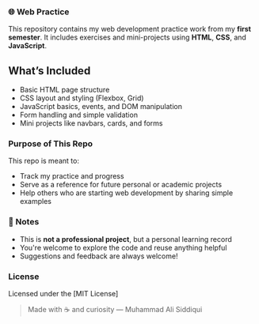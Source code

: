 ### 🌐 Web Practice

This repository contains my web development practice work from my **first semester**. It includes exercises and mini-projects using **HTML**, **CSS**, and **JavaScript**.

## What’s Included

- Basic HTML page structure  
- CSS layout and styling (Flexbox, Grid)  
- JavaScript basics, events, and DOM manipulation  
- Form handling and simple validation    
- Mini projects like navbars, cards, and forms

###  Purpose of This Repo

This repo is meant to:

- Track my practice and progress
- Serve as a reference for future personal or academic projects
- Help others who are starting web development by sharing simple examples

###  📌 Notes

- This is **not a professional project**, but a personal learning record
- You're welcome to explore the code and reuse anything helpful
- Suggestions and feedback are always welcome!
  
###  License
  
Licensed under the [MIT License]
  
> Made with ☕ and curiosity — Muhammad Ali Siddiqui

